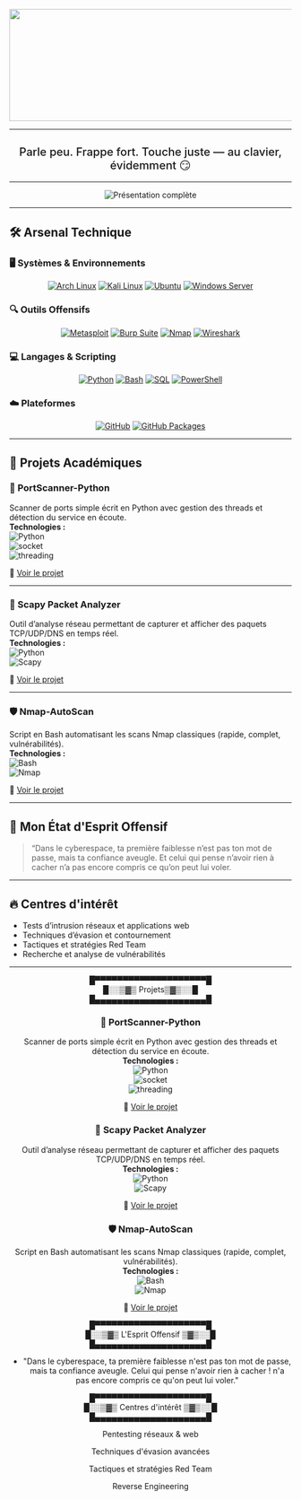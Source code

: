 <p align="center">
  <img src="Vidéo sans titre ‐ Réalisée avec Clipchamp.gif" width="800" height="200" />
</p>

---

<div align="center">
  <h2 style="font-size: 20px; font-weight: 500;">
    Parle peu. Frappe fort. Touche juste — au clavier, évidemment 😏
  </h2>
</div>

---



<p align="center">
  <img src="https://readme-typing-svg.herokuapp.com/?font=Consolas&size=30&duration=2500&pause=1500&color=FF0000&background=000000&center=true&vCenter=true&width=1050&height=150&lines=Salut+👋,+je+suis+Ilyass+Moussa;🎓+CYBERSÉCURITÉ+%7C+ÉTUDIANT+ORIENTÉ+OFFENSIF+%26+RED+TEAM" alt="Présentation complète" />
</p>


---


## 🛠️ Arsenal Technique

### 🖥️ Systèmes & Environnements
<div align="center">
  <a href="https://archlinux.org/" target="_blank"><img src="https://img.shields.io/badge/Arch_Linux-1793D1?style=for-the-badge&logo=arch-linux&logoColor=white" alt="Arch Linux"/></a>
  <a href="https://www.kali.org/" target="_blank"><img src="https://img.shields.io/badge/Kali_Linux-557C94?style=for-the-badge&logo=kali-linux&logoColor=white" alt="Kali Linux"/></a>
  <a href="https://ubuntu.com/" target="_blank"><img src="https://img.shields.io/badge/Ubuntu-E95420?style=for-the-badge&logo=ubuntu&logoColor=white" alt="Ubuntu"/></a>
  <a href="https://www.microsoft.com/windows/server" target="_blank"><img src="https://img.shields.io/badge/Windows_Server-0078D6?style=for-the-badge&logo=windows&logoColor=white" alt="Windows Server"/></a>
</div>

### 🔍 Outils Offensifs
<div align="center">
  <a href="https://www.metasploit.com/" target="_blank"><img src="https://img.shields.io/badge/Metasploit-FF0000?style=for-the-badge&logo=metasploit&logoColor=white" alt="Metasploit"/></a>
  <a href="https://portswigger.net/burp" target="_blank"><img src="https://img.shields.io/badge/Burp_Suite-F47C20?style=for-the-badge&logo=burp-suite&logoColor=white" alt="Burp Suite"/></a>
  <a href="https://nmap.org/" target="_blank"><img src="https://img.shields.io/badge/Nmap-4F5D95?style=for-the-badge&logo=nmap&logoColor=white" alt="Nmap"/></a>
  <a href="https://www.wireshark.org/" target="_blank"><img src="https://img.shields.io/badge/Wireshark-1679A7?style=for-the-badge&logo=wireshark&logoColor=white" alt="Wireshark"/></a>
</div>

### 💻 Langages & Scripting
<div align="center">
  <a href="https://www.python.org/" target="_blank"><img src="https://img.shields.io/badge/Python-3776AB?style=for-the-badge&logo=python&logoColor=white" alt="Python"/></a>
  <a href="https://www.gnu.org/software/bash/" target="_blank"><img src="https://img.shields.io/badge/Bash-4EAA25?style=for-the-badge&logo=gnu-bash&logoColor=white" alt="Bash"/></a>
  <a href="https://www.mysql.com/" target="_blank"><img src="https://img.shields.io/badge/SQL-4479A1?style=for-the-badge&logo=mysql&logoColor=white" alt="SQL"/></a>
  <a href="https://docs.microsoft.com/powershell/" target="_blank"><img src="https://img.shields.io/badge/PowerShell-5391FE?style=for-the-badge&logo=powershell&logoColor=white" alt="PowerShell"/></a>
</div>

### ☁️ Plateformes
<div align="center">
  <a href="https://github.com/" target="_blank"><img src="https://img.shields.io/badge/GitHub-181717?style=for-the-badge&logo=github&logoColor=white&labelColor=000000&color=00FF00" alt="GitHub"/></a>
  <a href="https://github.com/features/packages" target="_blank"><img src="https://img.shields.io/badge/GitHub_Packages-181717?style=for-the-badge&logo=github&logoColor=white&labelColor=000000&color=FFD700" alt="GitHub Packages"/></a>
</div>

---

## 🚀 Projets Académiques


### 🔎 PortScanner-Python  
Scanner de ports simple écrit en Python avec gestion des threads et détection du service en écoute.  
**Technologies :**  
![Python](https://img.shields.io/badge/Python-3776AB)     
![socket](https://img.shields.io/badge/socket-5C94FB)     
![threading](https://img.shields.io/badge/threading-4B8F75)  

🔗 [Voir le projet](https://github.com/ilyass-moussa/PortScanner-Python)

---

### 📡 Scapy Packet Analyzer  
Outil d’analyse réseau permettant de capturer et afficher des paquets TCP/UDP/DNS en temps réel.  
**Technologies :**  
![Python](https://img.shields.io/badge/Python-3776AB)     
![Scapy](https://img.shields.io/badge/Scapy-3A8FCD)  

🔗 [Voir le projet](https://github.com/ilyass-moussa/Scapy-Packet-Analyzer)

---

### 🛡️ Nmap-AutoScan  
Script en Bash automatisant les scans Nmap classiques (rapide, complet, vulnérabilités).  
**Technologies :**  
![Bash](https://img.shields.io/badge/Bash-4EAA25)     
![Nmap](https://img.shields.io/badge/Nmap-4F5D95)  

🔗 [Voir le projet](https://github.com/ilyass-moussa/Nmap-AutoScan)



---
## 🧠 Mon État d'Esprit Offensif

> “Dans le cyberespace, ta première faiblesse n’est pas ton mot de passe, mais ta confiance aveugle. 
Et celui qui pense n’avoir rien à cacher n’a pas encore compris ce qu’on peut lui voler.


---



## 🔥 Centres d'intérêt  
- Tests d’intrusion réseaux et applications web  
- Techniques d’évasion et contournement  
- Tactiques et stratégies Red Team  
- Recherche et analyse de vulnérabilités


---

<div align="center">

█▀▀▀▀▀▀▀▀▀▀▀▀▀▀▀▀▀▀▀▀█  
█░░▒▓▒ Projets▒▓▒░░█  
█▄▄▄▄▄▄▄▄▄▄▄▄▄▄▄▄▄▄▄▄█


### 🔎 PortScanner-Python  
Scanner de ports simple écrit en Python avec gestion des threads et détection du service en écoute.  
**Technologies :**  
![Python](https://img.shields.io/badge/Python-3776AB)     
![socket](https://img.shields.io/badge/socket-5C94FB)     
![threading](https://img.shields.io/badge/threading-4B8F75)  

🔗 [Voir le projet](https://github.com/ilyass-moussa/PortScanner-Python)

### 📡 Scapy Packet Analyzer  
Outil d’analyse réseau permettant de capturer et afficher des paquets TCP/UDP/DNS en temps réel.  
**Technologies :**  
![Python](https://img.shields.io/badge/Python-3776AB)     
![Scapy](https://img.shields.io/badge/Scapy-3A8FCD)  

🔗 [Voir le projet](https://github.com/ilyass-moussa/Scapy-Packet-Analyzer)

### 🛡️ Nmap-AutoScan  
Script en Bash automatisant les scans Nmap classiques (rapide, complet, vulnérabilités).  
**Technologies :**  
![Bash](https://img.shields.io/badge/Bash-4EAA25)     
![Nmap](https://img.shields.io/badge/Nmap-4F5D95)  

🔗 [Voir le projet](https://github.com/ilyass-moussa/Nmap-AutoScan)


█▀▀▀▀▀▀▀▀▀▀▀▀▀▀▀▀▀▀▀▀█  
█░░▒▓▒  L'Esprit Offensif ▒▓▒░░█  
█▄▄▄▄▄▄▄▄▄▄▄▄▄▄▄▄▄▄▄▄█


+ "Dans le cyberespace, ta première faiblesse n'est pas ton mot de passe,
  mais ta confiance aveugle. Celui qui pense n'avoir rien à cacher
! n'a pas encore compris ce qu'on peut lui voler."

█▀▀▀▀▀▀▀▀▀▀▀▀▀▀▀▀▀▀▀▀█  
█░░▒▓▒  Centres d'intérêt   ▒▓▒░░█  
█▄▄▄▄▄▄▄▄▄▄▄▄▄▄▄▄▄▄▄▄█  

Pentesting réseaux & web

Techniques d'évasion avancées

Tactiques et stratégies Red Team  

Reverse Engineering

</div> 

